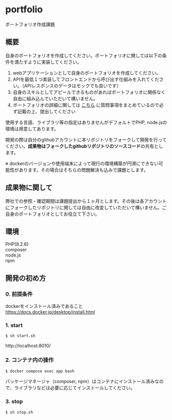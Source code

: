 # portfolio
ポートフォリオ作成課題

## 概要
自身のポートフォリオを作成してください。ポートフォリオに関しては以下の条件を満たすように実装してください。

1. webアプリケーションとして自身のポートフォリオを作成してください。
2. APIを最低１つ実装してフロントエンドから呼び出す仕組みを入れてください。（APIレスポンスのデータはモックでも良いです）
3. 自身のスキルとしてアピールできるものがあればポートフォリオに関係なく自由に組み込んでいただいて構いません。
4. ポートフォリオの詳細に関しては [こちら](https://github.com/undotsushin/portfolio/blob/main/submission.md) に質問事項をまとめているので必ず記載の上、提出してください

使用する言語、ライブラリ等の指定はありませんがデフォルトでPHP, node.jsの環境は用意してあります。

開発の際は自分のgithubアカウントに本リポジトリをフォークして開発を行ってください。<b>成果物はフォークしたgithubリポジトリのソースコード</b>の共有とします。

※ dockerのバージョンや使用端末によって現行の環境構築が円滑にできない可能性があります。その場合はそちらの問題解決も込みで課題とします。
## 成果物に関して
弊社での参照・確認期間は課題提出から１ヶ月とします。その後は各アカウントにフォークしたリポジトリに関しては自由に改変していただいて構いません。ご自身のポートフォリオとしてお役立て下さい。

## 環境
PHP(8.2.6)   
composer    
node.js    
npm  

## 開発の初め方

### 0. 前提条件
dockerをインストール済みであること<br>
https://docs.docker.jp/desktop/install.html

### 1. start

```bash
$ sh start.sh
```

http://localhost:8010/


### 2. コンテナ内の操作

```bash
$ docker compose exec app bash
```

パッケージマネージャ（composer, npm）はコンテナにインストール済みなので、ライブラリなどは必要に応じてインストールしてください。

### 3. stop

```bash
$ sh stop.sh
```
